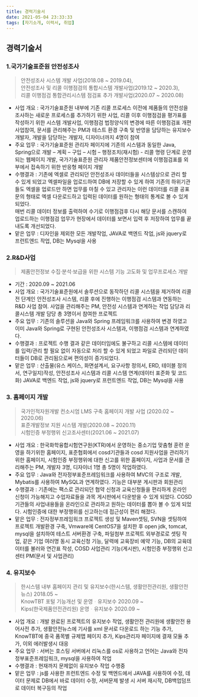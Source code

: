 ```yaml
---
title: 경력기술서
date: 2021-05-04 23:33:33
tags: [자기소개, 이력서, 취업]
---
```


## 경력기술서

### 1.국가기술표준원 안전성조사

> 안전성조사 시스템 개발 사업(2018.08 ~ 2019.04),  
> 안전성조사 및 리콜 이행점검의 통합시스템 개발사업(2019.12 ~ 2020.3),  
> 리콜 이행점검 통합관리시스템 점검표 추가 개발사업(2020.07 ~ 2020.08)

- 사업 개요 : 국가기술표준원 내부에 기존 리콜 프로세스 이전에 제품들의 안전성을 조사하는 새로운 프로세스를 추가하기 위한 사업, 리콜 이후 이행점검을 평가표를 작성하기 위한 시스템 개발사업, 이행점검 법정양식의 변경에 따른 이행점검표 개편 사업참여, 문서를 관리해주는 PM과 테스트 환경 구축 및 반영을 담당하는 유지보수 개발자, 개발을 담당하는 개발자, 디자이너까지 4명이 참여
- 주요 업무 : 국가기술표준원 관리자 페이지에 기존의 시스템과 동일한 Java, Spring으로 개발 – 계획 – 구입 – 시험 – 행정조치(재시험) - 리콜 명령 단계로 운영되는 웹페이지 개발, 국가기술표준원 관리자 제품안전정보센터에 이행점검표를 외부에서 접속하기 위한 반응형 페이지 개발
- 수행결과 : 기존에 엑셀로 관리되던 안전성조사 데이터들을 시스템상으로 관리 할 수 있게 되었고 엑셀파일을 업로드하여 DB에 저장할 수 있게 하여 기존의 하위기관들도 엑셀을 업로드만 하면 업무를 마칠 수 있고 관리자는 이런 데이터를 리콜 공표문의 형태로 엑셀 다운로드하고 입력된 데이터를 원하는 형태의 통계로 볼 수 있게 되었다.  
  매번 리콜 데이터 정보를 출력하여 수기로 이행점검후 다시 해당 문서를 스캔하여 업로드하는 이행점검 업무가 현장에서 데이터를 보면서 입력 후 저장하여 업무를 끝내도록 개선되었다.
- 맡은 업무 : 디자인을 제외한 모든 개발작업, JAVA로 백엔드 작업, js와 jquery로 프런트엔드 작업, DB는 Mysql을 사용

### 2.R&D사업

> 제품안전정보 수집·분석·보급을 위한 시스템 기능 고도화 및 업무프로세스 개발

- 기간 : 2020.09 ~ 2021.06
- 사업 개요 : 국가기술표준원에서 솔루션으로 동작하던 리콜 시스템을 제거하여 리콜 전 단계인 안전성조사 시스템, 리콜 후에 진행하는 이행점검 시스템과 연동하는 R&D 사업 참여. 사업을 관리해주는 PM, 안전성 시스템과 연계하는 작업 담당과 리콜시스템 개발 담당 총 3명이서 참여한 프로젝트
- 주요 업무 : 기존의 솔루션을 Java와 Spring 프레임워크를 사용하여 변경 하였고 이미 Java와 Spring로 구현된 안전성조사 시스템과, 이행점검 시스템과 연계하였다.
- 수행결과 : 프로젝트 수행 결과 같은 데이터임에도 불구하고 리콜 시스템에 데이터를 입력/관리 할 필요 없이 자동으로 처리 할 수 있게 되었고 파일로 관리되던 데이터들이 DB로 관리됨으로써 편의성이 증가되었다.
- 맡은 업무 : 산출물(유스 케이스, 화면설계서, 요구사항 정의서, ERD, 테이블 정의서, 연구일지)작성, 안전성조사 시스템과 리콜 시스템 연계(데이터 표준화 및 코드화)
  JAVA로 백엔드 작업, js와 jquery로 프런트엔드 작업, DB는 Mysql을 사용

### 3. 홈페이지 개발

> 국가인적자원개발 컨소시엄 LMS 구축 홈페이지 개발 사업 (2020.02 ~ 2020.06)  
> 표준개발정보 지원 시스템 개발(2020.08 ~ 2020.11)  
> 시험인증 부정행위 신고조사센터(2021.06 ~ 2021.07)

- 사업 개요 : 한국화학융합시험연구원(KTR)에서 운영하는 중소기업 맞춤형 훈련 운영을 하기위한 홈페이지, 표준협회에서 cosd기관들과 cosd 지원사업을 관리하기 위한 홈페이지, 시험인증 부정행위에 대한 신고를 위한 홈페이지, 사업과 문서를 관리해주는 PM, 개발자 3명, 디자이너 1명 총 5명이 작업하였다.
- 주요 업무 : Java와 전자정부표준프레임워크를 사용하여 MVC의 구조로 개발, Mybatis를 사용하여 MySQL과 연계하였다. 기능은 대부분 게시판과 회원관리
- 수행결과 : 기존에는 팩스로 관리되던 협약 신청과 교육신청들을 편리하게 온라인 신청이 가능해지고 수업자료들을 과목 게시판에서 다운받을 수 있게 되었다.
  COSD기관들의 사업내용들을 온라인으로 관리하고 원하는 데이터를 뽑아 볼 수 있게 되었다.
  시험인증에 대한 부정행위를 신고하는데 접근성이 편리 해졌다.
- 맡은 업무 : 전자정부프레임워크 프로젝트 생성 및 Maven셋팅, SVN을 셋팅하여 프로젝트 개발환경 구축, Vmware에 CentOS7을 설치한 후 open jdk, tomcat, mysql을 설치하여 테스트 서버환경 구축, 파일첨부 프로젝트 외부경로로 셋팅 작업, 같은 기업 여러명 동시 교육신청 기능, 달력에 교육장비 예약 기능, DB의 교육데이터를 불러와 연간표 작성, COSD 사업관리 기능(게시판), 시험인증 부정행위 신고센터 PM(문서 및 사업관리)

### 4. 유지보수

> 한시스템 내부 홈페이지 관리 및 유지보수(한시스템, 생활안전관리원, 생활안전뉴스) 2018.05 ~  
> KnowTBT 포털 기능개선 및 운영ᆞ유지보수 2020.09 ~  
> Kips(한국제품안전관리원) 운영ᆞ유지보수 2020.09 ~

- 사업 개요 : 개발 완료된 프로젝트의 유지보수 작업, 생활안전 관리원에 생활안전 용어사전 추가, 생활안전뉴스에 기사를 xml 문서로 다운로드 하는 기능 추가, KnowTBT에 중국 품목별 규제맵 페이지 추가, Kips관리자 페이지에 결재 모듈 추가, 이외 에러발생시 대응
- 주요 업무 : 서버는 호스팅 서버에서 리눅스를 os로 사용하고 언어는 Java와 전자정부표준프레임워크, mysql을 사용하여 작업
- 수행결과 : 현재까지 문제없이 유지보수 작업 수행중
- 맡은 업무 : js를 사용한 프런트엔드 수정 및 백엔드에서 JAVA를 사용하여 수정, 데이터 문제로 DB에서 바로 데이터 수정, 서버문제 발생 시 서버 재시작, DB백업덤프로 데이터 복구등의 작업
